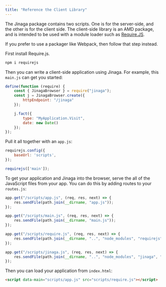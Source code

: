```yaml
---
title: "Reference the Client Library"
---
```


The Jinaga package contains two scripts.
One is for the server-side, and the other is for the client side.
The client-side library is an AMD package, and is intended to be used with a module loader such as [Require.JS](https://requirejs.org/).

If you prefer to use a packager like Webpack, then follow that step instead.

First install Require.js.

```bash
npm i requirejs
```

Then you can write a client-side application using Jinaga.
For example, this `main.js` can get you started:

```javascript
define(function (require) {
    const { JinagaBrowser } = require("jinaga");
    const j = JinagaBrowser.create({
        httpEndpoint: "/jinaga"
    });

    j.fact({
        type: "MyApplication.Visit",
        date: new Date()
    });
});
```

Pull it all together with an `app.js`:

```javascript
requirejs.config({
    baseUrl: 'scripts',
});

requirejs(['main']);
```

To get your application and Jinaga into the browser, serve the all of the JavaScript files from your app.
You can do this by adding routes to your `routes.js`:

```javascript
app.get("/scripts/app.js", (req, res, next) => {
    res.sendFile(path.join(__dirname, "app.js"));
});

app.get("/scripts/main.js", (req, res, next) => {
    res.sendFile(path.join(__dirname, "main.js"));
});

app.get("/scripts/require.js", (req, res, next) => {
    res.sendFile(path.join(__dirname, "..", "node_modules", "requirejs", "require.js"));
});

app.get("/scripts/jinaga.js", (req, res, next) => {
    res.sendFile(path.join(__dirname, "..", "node_modules", "jinaga", "dist", "jinaga.js"));
});
```

Then you can load your application from `index.html`:

```html
<script data-main="scripts/app.js" src="scripts/require.js"></script>
```
